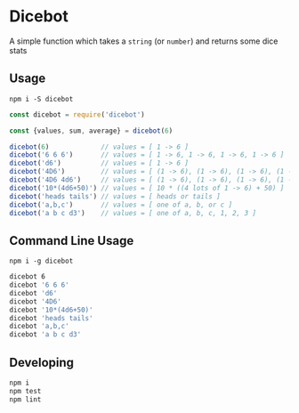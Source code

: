 # Dicebot

A simple function which takes a `string` (or `number`) and returns some dice stats

## Usage

`npm i -S dicebot`

```js
const dicebot = require('dicebot')

const {values, sum, average} = dicebot(6)

dicebot(6)             // values = [ 1 -> 6 ]
dicebot('6 6 6')       // values = [ 1 -> 6, 1 -> 6, 1 -> 6, 1 -> 6 ]
dicebot('d6')          // values = [ 1 -> 6 ]
dicebot('4D6')         // values = [ (1 -> 6), (1 -> 6), (1 -> 6), (1 -> 6) ]
dicebot('4D6 4d6')     // values = [ (1 -> 6), (1 -> 6), (1 -> 6), (1 -> 6), (1 -> 6), (1 -> 6), (1 -> 6), (1 -> 6) ]
dicebot('10*(4d6+50)') // values = [ 10 * ((4 lots of 1 -> 6) + 50) ]
dicebot('heads tails') // values = [ heads or tails ]
dicebot('a,b,c')       // values = [ one of a, b, or c ]
dicebot('a b c d3')    // values = [ one of a, b, c, 1, 2, 3 ]
```

## Command Line Usage

`npm i -g dicebot`

```sh
dicebot 6
dicebot '6 6 6'
dicebot 'd6'
dicebot '4D6'
dicebot '10*(4d6+50)'
dicebot 'heads tails'
dicebot 'a,b,c'
dicebot 'a b c d3'
```

## Developing

```js
npm i
npm test
npm lint
```